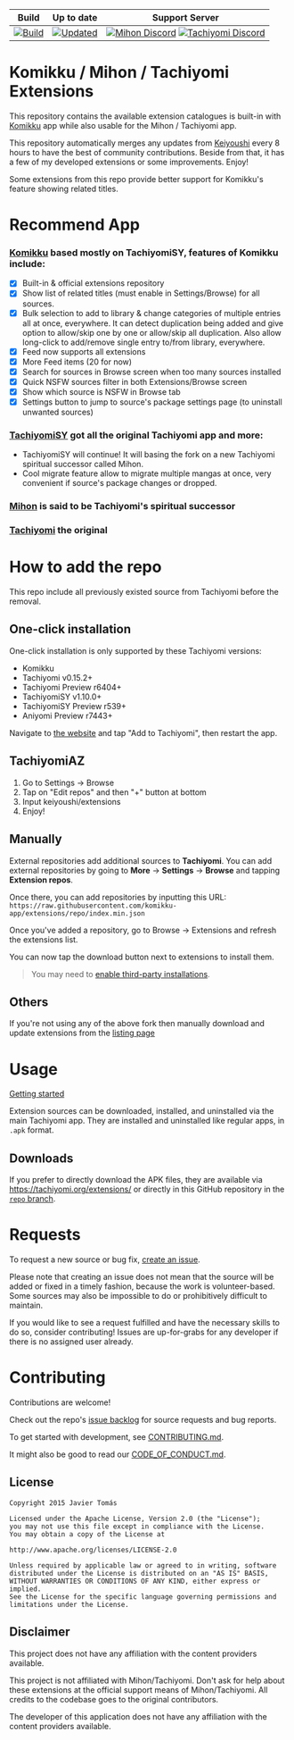 | Build | Up to date | Support Server |
|-------|------------|----------------|
| [![Build](https://img.shields.io/github/actions/workflow/status/komikku-app/komikku-extensions/build_push_komikku.yml?labelColor=27303D)](https://github.com/komikku-app/komikku-extensions/actions/workflows/build_push_komikku.yml) | [![Updated](https://img.shields.io/github/actions/workflow/status/komikku-app/komikku-extensions/auto_cherry_pick.yml?label=Updated&labelColor=27303D)](https://github.com/komikku-app/komikku-extensions/actions/workflows/auto_cherry_pick.yml) | [![Mihon Discord](https://img.shields.io/discord/1195734228319617024.svg?label=Mihon&labelColor=06599d&color=043b69&logo=discord&logoColor=FFFFFF)](https://discord.gg/mihon) [![Tachiyomi Discord](https://img.shields.io/discord/349436576037732353.svg?label=Tachiyomi&labelColor=2e84c1&color=68a3cb&logo=discord&logoColor=FFFFFF)](https://discord.gg/tachiyomi) |

# Komikku / Mihon / Tachiyomi Extensions
This repository contains the available extension catalogues is built-in with [Komikku](https://github.com/komikku-app/komikku) app while also usable for the Mihon / Tachiyomi app.

This repository automatically merges any updates from [Keiyoushi](https://github.com/keiyoushi/extensions) every 8 hours to have the best of community contributions. Beside from that, it has a few of my developed extensions or some improvements. Enjoy!

Some extensions from this repo provide better support for Komikku's feature showing related titles.

# Recommend App

### [Komikku](https://github.com/komikku-app/komikku) based mostly on TachiyomiSY, features of Komikku include:
- [x] Built-in & official extensions repository
- [x] Show list of related titles (must enable in Settings/Browse) for all sources.
- [x] Bulk selection to add to library & change categories of multiple entries all at once, everywhere.
It can detect duplication being added and give option to allow/skip one by one or allow/skip all duplication.
Also allow long-click to add/remove single entry to/from library, everywhere.
- [x] Feed now supports all extensions
- [x] More Feed items (20 for now)
- [x] Search for sources in Browse screen when too many sources installed
- [x] Quick NSFW sources filter in both Extensions/Browse screen
- [x] Show which source is NSFW in Browse tab
- [x] Settings button to jump to source's package settings page (to uninstall unwanted sources)

### [TachiyomiSY](https://github.com/jobobby04/TachiyomiSY) got all the original Tachiyomi app and more:
* TachiyomiSY will continue! It will basing the fork on a new Tachiyomi spiritual successor called Mihon.
* Cool migrate feature allow to migrate multiple mangas at once, very convenient if source's package changes or dropped.

### [Mihon](https://github.com/mihonapp/mihon) is said to be Tachiyomi's spiritual successor

### [Tachiyomi](https://github.com/tachiyomiorg/TachiyomiSY) the original

# How to add the repo
This repo include all previously existed source from Tachiyomi before the removal.

## One-click installation
One-click installation is only supported by these Tachiyomi versions:
* Komikku
* Tachiyomi v0.15.2+
* Tachiyomi Preview r6404+
* TachiyomiSY v1.10.0+
* TachiyomiSY Preview r539+
* Aniyomi Preview r7443+

Navigate to [the website](https://komikku-app.github.io/) and tap "Add to Tachiyomi", then restart the app.

## TachiyomiAZ
1. Go to Settings → Browse
2. Tap on "Edit repos" and then "+" button at bottom
3. Input keiyoushi/extensions
4. Enjoy!

## Manually
External repositories add additional sources to **Tachiyomi**. You can add external repositories by going to **More** -> **Settings** -> **Browse** and tapping **Extension repos**.

Once there, you can add repositories by inputting this URL: `https://raw.githubusercontent.com/komikku-app/extensions/repo/index.min.json`

Once you've added a repository, go to Browse -> Extensions and refresh the extensions list.

You can now tap the download button next to extensions to install them.

> You may need to [enable third-party installations](https://tachiyomi.org/docs/faq/browse/extensions#enabling-third-party-installations).

## Others
If you're not using any of the above fork then manually download and update extensions from the [listing page](https://komikku-app.github.io/extensions/extensions/)


# Usage

[Getting started](https://komikku-app.github.io/docs/guides/getting-started#adding-the-extension-repo)

Extension sources can be downloaded, installed, and uninstalled via the main Tachiyomi app. They are installed and uninstalled like regular apps, in `.apk` format.

## Downloads

If you prefer to directly download the APK files, they are available via https://tachiyomi.org/extensions/ or directly in this GitHub repository in the [`repo` branch](https://github.com/komikku-app/komikku-extensions/tree/repo/apk).

# Requests

To request a new source or bug fix, [create an issue](https://github.com/komikku-app/komikku-extensions/issues/new/choose).

Please note that creating an issue does not mean that the source will be added or fixed in a timely
fashion, because the work is volunteer-based. Some sources may also be impossible to do or prohibitively
difficult to maintain.

If you would like to see a request fulfilled and have the necessary skills to do so, consider contributing!
Issues are up-for-grabs for any developer if there is no assigned user already.

# Contributing

Contributions are welcome!

Check out the repo's [issue backlog](https://github.com/komikku-app/komikku-extensions/issues) for source requests and bug reports.

To get started with development, see [CONTRIBUTING.md](./CONTRIBUTING.md).

It might also be good to read our [CODE_OF_CONDUCT.md](./CODE_OF_CONDUCT.md).

## License

    Copyright 2015 Javier Tomás

    Licensed under the Apache License, Version 2.0 (the "License");
    you may not use this file except in compliance with the License.
    You may obtain a copy of the License at

    http://www.apache.org/licenses/LICENSE-2.0

    Unless required by applicable law or agreed to in writing, software
    distributed under the License is distributed on an "AS IS" BASIS,
    WITHOUT WARRANTIES OR CONDITIONS OF ANY KIND, either express or implied.
    See the License for the specific language governing permissions and
    limitations under the License.

## Disclaimer

This project does not have any affiliation with the content providers available.

This project is not affiliated with Mihon/Tachiyomi. Don't ask for help about these extensions at the
official support means of Mihon/Tachiyomi. All credits to the codebase goes to the original contributors.

The developer of this application does not have any affiliation with the content providers available.
